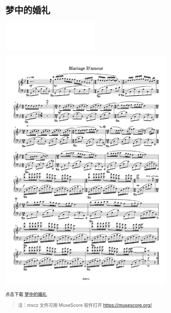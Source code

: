 # 梦中的婚礼

[annotation]: [id] (158cb549-e2d4-4b0d-953b-911e75c386c2)
[annotation]: [status] (public)
[annotation]: [create_time] (2021-10-23 17:41:39)
[annotation]: [category] (音乐的迷思)
[annotation]: [tags] (钢琴谱)
[annotation]: [comments] (true)
[annotation]: [topic] (钢琴谱)
[annotation]: [url] (http://blog.ccyg.studio/article/158cb549-e2d4-4b0d-953b-911e75c386c2)

<iframe class="row" frameborder="no" border="0" marginwidth="0" marginheight="0" width=280 height=86 src="//music.163.com/outchain/player?type=2&id=34341360&height=66"></iframe>

![](./images/Mariage%20D'amour-1.svg)

点击下载 [梦中的婚礼](./mscz/Mariage%20D'amour.mscz)

> 注：mscz 文件可用 MuseScore 软件打开 <https://musescore.org/>
